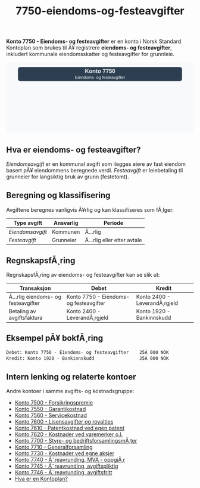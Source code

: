﻿---
title: "7750-eiendoms-og-festeavgifter"
meta_title: "7750-eiendoms-og-festeavgifter"
meta_description: "**Konto 7750 - Eiendoms- og festeavgifter** er en konto i Norsk Standard Kontoplan som brukes til Ã¥ registrere **eiendoms- og festeavgifter**, inkludert kommun..."
slug: 7750-eiendoms-og-festeavgifter
type: blog
layout: pages/single
---

**Konto 7750 - Eiendoms- og festeavgifter** er en konto i Norsk Standard Kontoplan som brukes til Ã¥ registrere **eiendoms- og festeavgifter**, inkludert kommunale eiendomsskatter og festeavgifter for grunnleie.

![Illustrasjon av konto 7750 Eiendoms- og festeavgifter](7750-eiendoms-og-festeavgifter-image.svg)

## Hva er eiendoms- og festeavgifter?

*Eiendomsavgift* er en kommunal avgift som ilegges eiere av fast eiendom basert pÃ¥ eiendommens beregnede verdi.
*Festeavgift* er leiebetaling til grunneier for langsiktig bruk av grunn (festetomt).

## Beregning og klassifisering

Avgiftene beregnes vanligvis Ã¥rlig og kan klassifiseres som fÃ¸lger:

| Type avgift         | Ansvarlig           | Periode                     |
|---------------------|---------------------|-----------------------------|
| *Eiendomsavgift*    | Kommunen            | Ã…rlig                       |
| *Festeavgift*       | Grunneier           | Ã…rlig eller etter avtale     |

## RegnskapsfÃ¸ring

RegnskapsfÃ¸ring av eiendoms- og festeavgifter kan se slik ut:

| Transaksjon                          | Debet                                | Kredit                       |
|--------------------------------------|--------------------------------------|------------------------------|
| Ã…rlig eiendoms- og festeavgifter     | Konto 7750 - Eiendoms- og festeavgifter | Konto 2400 - LeverandÃ¸rgjeld |
| Betaling av avgiftsfaktura           | Konto 2400 - LeverandÃ¸rgjeld          | Konto 1920 - Bankinnskudd     |

## Eksempel pÃ¥ bokfÃ¸ring

```plaintext
Debet: Konto 7750 - Eiendoms- og festeavgifter    25Â 000 NOK
Kredit: Konto 1920 - Bankinnskudd                 25Â 000 NOK
```

## Intern lenking og relaterte kontoer

Andre kontoer i samme avgifts- og kostnadsgruppe:

* [Konto 7500 - Forsikringspremie](/blogs/kontoplan/7500-forsikringspremie "Konto 7500 - Forsikringspremie")
* [Konto 7550 - Garantikostnad](/blogs/kontoplan/7550-garantikostnad "Konto 7550 - Garantikostnad")
* [Konto 7560 - Servicekostnad](/blogs/kontoplan/7560-servicekostnad "Konto 7560 - Servicekostnad")
* [Konto 7600 - Lisensavgifter og royalties](/blogs/kontoplan/7600-lisensavgifter-og-royalties "Konto 7600 - Lisensavgifter og royalties")
* [Konto 7610 - Patentkostnad ved egen patent](/blogs/kontoplan/7610-patentkostnad-ved-egen-patent "Konto 7610 - Patentkostnad ved egen patent")
* [Konto 7620 - Kostnader ved varemerker o.l.](/blogs/kontoplan/7620-kostnader-ved-varemerker-o-l "Konto 7620 - Kostnader ved varemerker o.l.")
* [Konto 7700 - Styre- og bedriftsforsamlingsmÃ¸ter](/blogs/kontoplan/7700-styre-og-bedriftsforsamlingsmoter "Konto 7700 - Styre- og bedriftsforsamlingsmÃ¸ter")
* [Konto 7710 - Generalforsamling](/blogs/kontoplan/7710-generalforsamling "Konto 7710 - Generalforsamling")
* [Konto 7730 - Kostnader ved egne aksjer](/blogs/kontoplan/7730-kostnader-ved-egne-aksjer "Konto 7730 - Kostnader ved egne aksjer")
* [Konto 7740 - Ã˜reavrunding, MVA - oppgjÃ¸r](/blogs/kontoplan/7740-oreavrunding-mva-oppgjor "Konto 7740 - Ã˜reavrunding, MVA - oppgjÃ¸r")
* [Konto 7745 - Ã˜reavrunding, avgiftspliktig](/blogs/kontoplan/7745-oreavrunding-avgiftspliktig "Konto 7745 - Ã˜reavrunding, avgiftspliktig")
* [Konto 7746 - Ã˜reavrunding, avgiftsfritt](/blogs/kontoplan/7746-oreavrunding-avgiftsfritt "Konto 7746 - Ã˜reavrunding, avgiftsfritt")
* [Hva er en Kontoplan?](/blogs/regnskap/hva-er-kontoplan "Hva er en Kontoplan? Komplett Guide til Kontoplaner i Norsk Regnskap")
